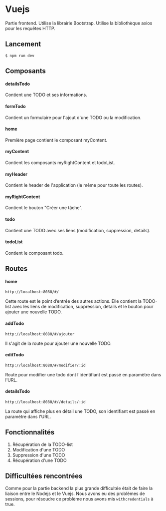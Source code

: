 # Vuejs
Partie frontend. 
Utilise la librairie Bootstrap.
Utilise la bibliothèque axios pour les requêtes HTTP.

## Lancement
``` 
$ npm run dev
```

## Composants

#### detailsTodo 
Contient une TODO et ses informations.
#### formTodo 
Contient un formulaire pour l'ajout d'une TODO ou la modification.
#### home 
Première page contient le composant myContent.
#### myContent 
Contient les composants myRightContent et todoList.
#### myHeader 
Contient le header de l'application (le même pour toute les routes).
#### myRightContent 
Contient le bouton "Créer une tâche".
#### todo 
Contient une TODO avec ses liens (modification, suppression, details).
#### todoList
Contient le composant todo.

## Routes

#### home
```
http://localhost:8080/#/
```
Cette route est le point d’entrée des autres actions. Elle contient la TODO-list avec les liens de modification, suppression, details et le bouton pour ajouter une nouvelle TODO.

#### addTodo
```
http://localhost:8080/#/ajouter
```
Il s'agit de la route pour ajouter une nouvelle TODO.

#### editTodo
```
http://localhost:8080/#/modifier/:id
```
Route pour modifier une todo dont l'identifiant est passé en paramètre dans l'URL.

#### detailsTodo
```
http://localhost:8080/#//details/:id
```
La route qui affiche plus en détail une TODO, son identifiant est passé en paramètre dans l'URL.

## Fonctionnalités 
1. Récupération de la TODO-list
2. Modification d'une TODO
3. Suppression d'une TODO
4. Récupération d'une TODO

## Difficultées rencontrées
Comme pour la partie backend la plus grande difficultée était de faire la liaison entre le Nodejs et le Vuejs.
Nous avons eu des problèmes de sessions, pour résoudre ce problème nous avons mis `withcredentials` à true.

